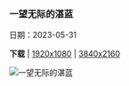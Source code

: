 ### 一望无际的湛蓝

日期：2023-05-31

**下载**  |  [1920x1080](https://cn.bing.com/th?id=OHR.ReefAwareness_ZH-CN8840949729_1920x1080.jpg)  |  [3840x2160](https://cn.bing.com/th?id=OHR.ReefAwareness_ZH-CN8840949729_UHD.jpg)

![一望无际的湛蓝](https://cn.bing.com/th?id=OHR.ReefAwareness_ZH-CN8840949729_1920x1080.jpg "大堡礁的航拍图，澳大利亚 (© AirPano LLC/Amazing Aerial Agency)")

